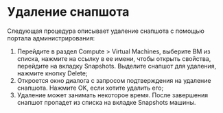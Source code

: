 # Удаление снапшота

Следующая процедура описывает удаление снапшота с помощью портала администрирования:

1. Перейдите в раздел Compute > Virtual Machines, выберите ВМ из списка, нажмите на ссылку в ее имени, чтобы открыть свойства, перейдите на вкладку Snapshots. Выделите снапшот для удаления, нажмите кнопку Delete;
2. Откроется окно диалога с запросом подтверждения на удаление снапшота. Нажмите OK, если хотите удалить его;
3. Удаление может занимать некоторое время. После завершения снапшот пропадет из списка на вкладке Snapshots машины.
